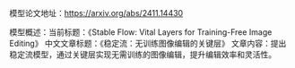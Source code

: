 模型论文地址：https://arxiv.org/abs/2411.14430

模型概述：当前标题：《Stable Flow: Vital Layers for Training-Free Image Editing》
中文文章标题：《稳定流：无训练图像编辑的关键层》
文章内容：提出稳定流模型，通过关键层实现无需训练的图像编辑，提升编辑效率和灵活性。
